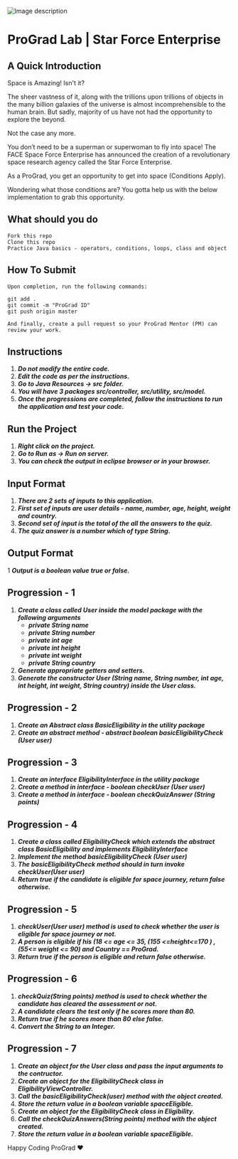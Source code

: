 ![Image description](https://i1.faceprep.in/ProGrad/face-logo-resized.png)

# ProGrad Lab | Star Force Enterprise

## A Quick Introduction

Space is Amazing! Isn't it?

The sheer vastness of it, along with the trillions upon trillions of objects in the many billion galaxies of the universe is almost incomprehensible to the human brain. But sadly, majority of us have not had the opportunity to explore the beyond. 

Not the case any more.

You don’t need to be a superman or superwoman to fly into space! The FACE Space Force Enterprise has announced the creation of a revolutionary space research agency called the Star Force Enterprise.

As a ProGrad, you get an opportunity to get into space (Conditions Apply).

Wondering what those conditions are? You gotta help us with the below implementation to grab this opportunity.

## What should you do
```
Fork this repo
Clone this repo
Practice Java basics - operators, conditions, loops, class and object
```

## How To Submit
```
Upon completion, run the following commands:

git add .
git commit -m "ProGrad ID"
git push origin master

And finally, create a pull request so your ProGrad Mentor (PM) can review your work.
```

## Instructions

1. ***Do not modify the entire code.***
2. ***Edit the code as per the instructions.***
3. ***Go to Java Resources -> src folder.***
4. ***You will have 3 packages src/controller, src/utility, src/model.***
5. ***Once the progressions are completed, follow the instructions to run the application and test your code.***
 
## Run the Project
1. ***Right click on the project.***
2. ***Go to Run as -> Run on server.***
3. ***You can check the output in eclipse browser or in your browser.***

## Input Format
1. ***There are 2 sets of inputs to this application.***
2. ***First set of inputs are user details - name, number, age, height, weight and country.***
3. ***Second set of input is the total of the all the answers to the quiz.***
4. ***The quiz answer is a number which of type String.***


## Output Format
1 ***Output is a boolean value true or false.***


## Progression - 1 
1. ***Create a class called User inside the model package with the following arguments***
   - ***private String name***
   - ***private String number***
   - ***private int age***
   - ***private int height***
   - ***private int weight***
   - ***private String country***
2. ***Generate appropriate getters and setters.***
3. ***Generate the constructor User (String name, String number, int age, int height, int weight, String country) inside the User class.***

## Progression - 2
1. ***Create an Abstract class BasicEligibility in the utility package***
2. ***Create an abstract method - abstract boolean basicEligibilityCheck (User user)***

## Progression - 3
1. ***Create an interface EligibilityInterface in the utility package***
2. ***Create a method in interface - boolean checkUser (User user)***
3. ***Create a method in interface - boolean checkQuizAnswer (String points)***

## Progression - 4
1. ***Create a class called EligibilityCheck which extends the abstract class BasicEligibility and implements EligibilityInterface***
2. ***Implement the method basicEligibilityCheck (User user)***
3. ***The basicEligibilityCheck method should in turn invoke checkUser(User user)***
4. ***Return true if the candidate is eligible for space journey, return false otherwise.***

## Progression - 5
1. ***checkUser(User user) method is used to check whether the user is eligible for space journey or not.***
2. ***A person is eligible if his (18 <= age <= 35, (155 <=height<=170 ) , (55<= weight <= 90) and Country == ProGrad.***
3. ***Return true if the person is eligible and return false otherwise.***

## Progression - 6
1. ***checkQuiz(String points) method is used to check whether the candidate has cleared the assessment or not.***
2. ***A candidate clears the test only if he scores more than 80.***
3. ***Return true if he scores more than 80 else false.***
4. ***Convert the String to an Integer.***

## Progression - 7
1. ***Create an object for the User class and pass the input arguments to the contructor.***
2. ***Create an object for the EligibilityCheck class in EligibilityViewController.***
3. ***Call the basicEligibilityCheck(user) method with the object created.***
4. ***Store the return value in a boolean variable spaceEligible.***
5. ***Create an object for the EligibilityCheck class in Eligibility.***
3. ***Call the checkQuizAnswers(String points) method with the object created.***
4. ***Store the return value in a boolean variable spaceEligible.***


Happy Coding ProGrad ❤️
